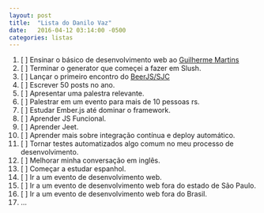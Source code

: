 ```yaml
---
layout: post
title:  "Lista do Danilo Vaz"
date:   2016-04-12 03:14:00 -0500
categories: listas
---
```


1. [ ] Ensinar o básico de desenvolvimento web ao [Guilherme Martins](https://github.com/gMartinsC)
1. [ ] Terminar o generator que começei a fazer em Slush.
1. [ ] Lançar o primeiro encontro do [BeerJS/SJC](https://github.com/beerjs/sjc)
1. [ ] Escrever 50 posts no ano.
1. [ ] Apresentar uma palestra relevante.
1. [ ] Palestrar em um evento para mais de 10 pessoas rs.
1. [ ] Estudar Ember.js até dominar o framework.
1. [ ] Aprender JS Funcional.
1. [ ] Aprender Jeet.
1. [ ] Aprender mais sobre integração contínua  e deploy automático.
1. [ ] Tornar testes automatizados algo comum no meu processo de desenvolvimento.
1. [ ] Melhorar minha conversação em inglês.
1. [ ] Começar a estudar espanhol.
1. [ ] Ir a um evento de desenvolvimento web.
1. [ ] Ir a um evento de desenvolvimento web fora do estado de São Paulo.
1. [ ] Ir a um evento de desenvolvimento web fora do Brasil.
1. ...
